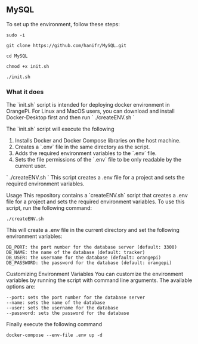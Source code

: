 ## MySQL

To set up the environment, follow these steps:
```
sudo -i

git clone https://github.com/hanifr/MySQL.git

cd MySQL

chmod +x init.sh

./init.sh
```

### What it does
The \`init.sh\` script is intended for deploying docker environment in OrangePi. For Linux and MacOS users, you can download and install Docker-Desktop first and then run \` ./createENV.sh \`

The \`init.sh\` script will execute the following
1. Installs Docker and Docker Compose libraries on the host machine.
2. Creates a \`.env\` file in the same directory as the script.
3. Adds the required environment variables to the \`.env\` file.
4. Sets the file permissions of the \`.env\` file to be only readable by the current user.


\` ./createENV.sh \`
This script creates a .env file for a project and sets the required environment variables.

Usage
This repository contains a \`createENV.sh\` script that creates a .env file for a project and sets the required environment variables. To use this script, run the following command:

```
./createENV.sh
```

This will create a .env file in the current directory and set the following environment variables:
```
DB_PORT: the port number for the database server (default: 3300)
DB_NAME: the name of the database (default: tracker)
DB_USER: the username for the database (default: orangepi)
DB_PASSWORD: the password for the database (default: orangepi)
```
Customizing Environment Variables
You can customize the environment variables by running the script with command line arguments. The available options are:

```
--port: sets the port number for the database server
--name: sets the name of the database
--user: sets the username for the database
--password: sets the password for the database
```

Finally execute the following command
```
docker-compose --env-file .env up -d
```